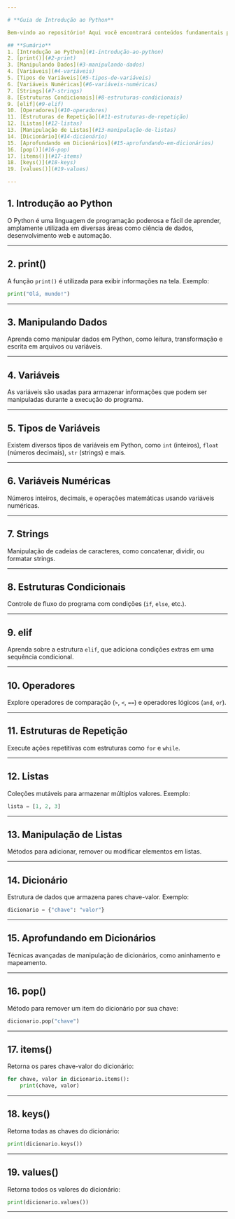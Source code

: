 ```yaml
---

# **Guia de Introdução ao Python**

Bem-vindo ao repositório! Aqui você encontrará conteúdos fundamentais para aprender e se aprofundar na linguagem Python. Este guia foi criado para facilitar seu aprendizado, com tópicos organizados de forma clara e objetiva.

## **Sumário**
1. [Introdução ao Python](#1-introdução-ao-python)
2. [print()](#2-print)
3. [Manipulando Dados](#3-manipulando-dados)
4. [Variáveis](#4-variáveis)
5. [Tipos de Variáveis](#5-tipos-de-variáveis)
6. [Variáveis Numéricas](#6-variáveis-numéricas)
7. [Strings](#7-strings)
8. [Estruturas Condicionais](#8-estruturas-condicionais)
9. [elif](#9-elif)
10. [Operadores](#10-operadores)
11. [Estruturas de Repetição](#11-estruturas-de-repetição)
12. [Listas](#12-listas)
13. [Manipulação de Listas](#13-manipulação-de-listas)
14. [Dicionário](#14-dicionário)
15. [Aprofundando em Dicionários](#15-aprofundando-em-dicionários)
16. [pop()](#16-pop)
17. [items()](#17-items)
18. [keys()](#18-keys)
19. [values()](#19-values)

---
```


## **1. Introdução ao Python**
O Python é uma linguagem de programação poderosa e fácil de aprender, amplamente utilizada em diversas áreas como ciência de dados, desenvolvimento web e automação.

---

## **2. print()**
A função `print()` é utilizada para exibir informações na tela. Exemplo:
```python
print("Olá, mundo!")
```

---

## **3. Manipulando Dados**
Aprenda como manipular dados em Python, como leitura, transformação e escrita em arquivos ou variáveis.

---

## **4. Variáveis**
As variáveis são usadas para armazenar informações que podem ser manipuladas durante a execução do programa.

---

## **5. Tipos de Variáveis**
Existem diversos tipos de variáveis em Python, como `int` (inteiros), `float` (números decimais), `str` (strings) e mais.

---

## **6. Variáveis Numéricas**
Números inteiros, decimais, e operações matemáticas usando variáveis numéricas.

---

## **7. Strings**
Manipulação de cadeias de caracteres, como concatenar, dividir, ou formatar strings.

---

## **8. Estruturas Condicionais**
Controle de fluxo do programa com condições (`if`, `else`, etc.).

---

## **9. elif**
Aprenda sobre a estrutura `elif`, que adiciona condições extras em uma sequência condicional.

---

## **10. Operadores**
Explore operadores de comparação (`>`, `<`, `==`) e operadores lógicos (`and`, `or`).

---

## **11. Estruturas de Repetição**
Execute ações repetitivas com estruturas como `for` e `while`.

---

## **12. Listas**
Coleções mutáveis para armazenar múltiplos valores. Exemplo:
```python
lista = [1, 2, 3]
```

---

## **13. Manipulação de Listas**
Métodos para adicionar, remover ou modificar elementos em listas.

---

## **14. Dicionário**
Estrutura de dados que armazena pares chave-valor. Exemplo:
```python
dicionario = {"chave": "valor"}
```

---

## **15. Aprofundando em Dicionários**
Técnicas avançadas de manipulação de dicionários, como aninhamento e mapeamento.

---

## **16. pop()**
Método para remover um item do dicionário por sua chave:
```python
dicionario.pop("chave")
```

---

## **17. items()**
Retorna os pares chave-valor do dicionário:
```python
for chave, valor in dicionario.items():
    print(chave, valor)
```

---

## **18. keys()**
Retorna todas as chaves do dicionário:
```python
print(dicionario.keys())
```

---

## **19. values()**
Retorna todos os valores do dicionário:
```python
print(dicionario.values())
```

---


